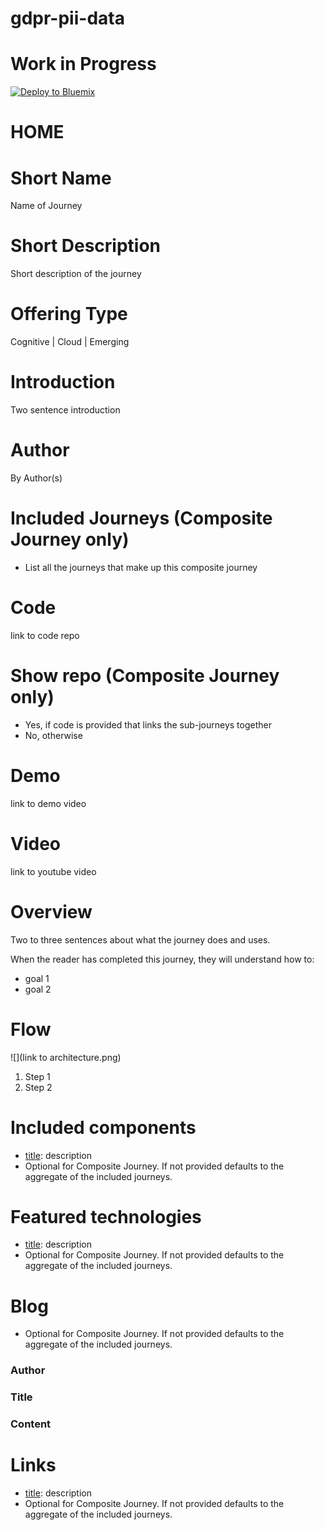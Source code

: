 # gdpr-pii-data

# Work in Progress

[![Deploy to Bluemix](https://bluemix.net/deploy/button.png)](https://bluemix.net/deploy?repository=https://github.com/IBM/gdpr-fingerprint-pii.git)

# HOME

# Short Name
Name of Journey

# Short Description
Short description of the journey

# Offering Type
Cognitive | Cloud | Emerging

# Introduction
Two sentence introduction

# Author
By Author(s)

# Included Journeys (Composite Journey only)
- List all the journeys that make up this composite journey

# Code
link to code repo

# Show repo (Composite Journey only)
- Yes, if code is provided that links the sub-journeys together
- No, otherwise

# Demo
link to demo video

# Video
link to youtube video

# Overview
Two to three sentences about what the journey does and uses.

When the reader has completed this journey, they will understand how to:

- goal 1
- goal 2

# Flow
![](link to architecture.png)

1. Step 1
2. Step 2

# Included components
- [title](http://localhost): description
- Optional for Composite Journey. If not provided defaults to the aggregate of the included journeys.

# Featured technologies
- [title](http://localhost): description
- Optional for Composite Journey. If not provided defaults to the aggregate of the included journeys.

# Blog
- Optional for Composite Journey. If not provided defaults to the aggregate of the included journeys.

### Author
### Title
### Content

# Links
- [title](http://localhost): description
- Optional for Composite Journey. If not provided defaults to the aggregate of the included journeys.
